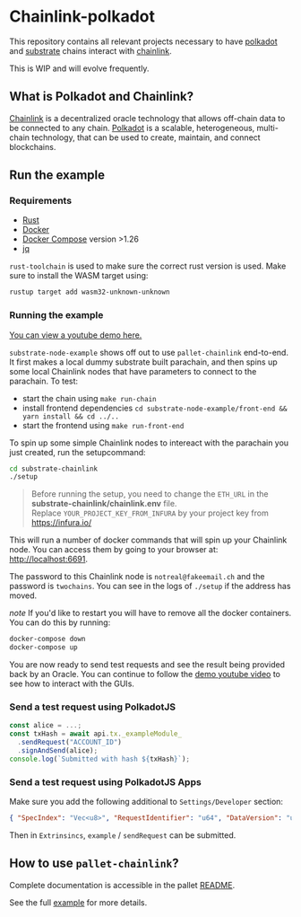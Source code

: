 # Chainlink-polkadot

This repository contains all relevant projects necessary to have [polkadot](https://polkadot.network/) and [substrate](https://www.parity.io/substrate/) chains interact with [chainlink](https://chain.link/).

This is WIP and will evolve frequently.

## What is Polkadot and Chainlink?

[Chainlink](https://chain.link/) is a decentralized oracle technology that allows off-chain data to be connected to any chain.
[Polkadot](https://polkadot.network/) is a scalable, heterogeneous, multi-chain technology, that can be used to create, maintain, and connect blockchains.

## Run the example

### Requirements

- [Rust](https://www.rust-lang.org/tools/install)
- [Docker](https://docs.docker.com/get-docker/)
- [Docker Compose](https://docs.docker.com/compose/install/) version >1.26
- [jq](https://stedolan.github.io/jq/download/)

`rust-toolchain` is used to make sure the correct rust version is used. Make sure to install the WASM target using:

```bash
rustup target add wasm32-unknown-unknown
```

### Running the example

[You can view a youtube demo here.](https://www.youtube.com/watch?v=0rZghy0TIOQ&feature=emb_title)

`substrate-node-example` shows off out to use `pallet-chainlink` end-to-end. It first makes a local dummy substrate built parachain, and then spins up some local Chainlink nodes that have parameters to connect to the parachain.
To test:

- start the chain using `make run-chain`
- install frontend dependencies `cd substrate-node-example/front-end && yarn install && cd ../..`
- start the frontend using `make run-front-end`

To spin up some simple Chainlink nodes to intereact with the parachain you just created, run the setupcommand:

```bash
cd substrate-chainlink
./setup
```

> Before running the setup, you need to change the `ETH_URL` in the **substrate-chainlink/chainlink.env** file.  
> Replace `YOUR_PROJECT_KEY_FROM_INFURA` by your project key from https://infura.io/  

This will run a number of docker commands that will spin up your Chainlink node. You can access them by going to your browser at:
[http://localhost:6691](http://localhost:6691/).

The password to this Chainlink node is `notreal@fakeemail.ch` and the password is `twochains`.
You can see in the logs of `./setup` if the address has moved.

_note_
If you'd like to restart you will have to remove all the docker containers. You can do this by running:

```bash
docker-compose down
docker-compose up
```

You are now ready to send test requests and see the result being provided back by an Oracle. You can continue to follow the [demo youtube video](https://www.youtube.com/watch?v=0rZghy0TIOQ&feature=emb_title) to see how to interact with the GUIs.

### Send a test request using PolkadotJS

```js
const alice = ...;
const txHash = await api.tx._exampleModule_
  .sendRequest("ACCOUNT_ID")
  .signAndSend(alice);
console.log(`Submitted with hash ${txHash}`);
```

### Send a test request using PolkadotJS Apps

Make sure you add the following additional to `Settings/Developer` section:

```json
{ "SpecIndex": "Vec<u8>", "RequestIdentifier": "u64", "DataVersion": "u64" }
```

Then in `Extrinsincs`, `example` / `sendRequest` can be submitted.

## How to use `pallet-chainlink`?

Complete documentation is accessible in the pallet [README](pallet-chainlink/README.md).

See the full [example](substrate-node-example/runtime/src/example.rs) for more details.
